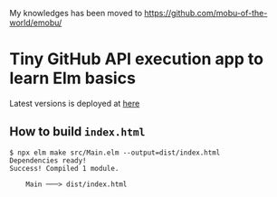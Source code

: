 My knowledges has been moved to https://github.com/mobu-of-the-world/emobu/

# Tiny GitHub API execution app to learn Elm basics

Latest versions is deployed at [here](https://kachick.github.io/learn_Elm_command/)

## How to build `index.html`

```console
$ npx elm make src/Main.elm --output=dist/index.html
Dependencies ready!
Success! Compiled 1 module.

    Main ───> dist/index.html
```
